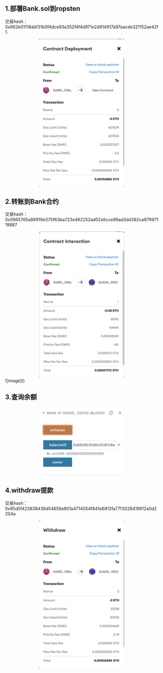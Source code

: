 ## 1.部署Bank.sol到ropsten    
  交易hash：   
  0x662b01118abf31b0f4dce93a352f4f4d971e2d914917a97aacde321152ae42f1.  
  <div align=center><img src="https://github.com/ferrarif1/OK-HomeWork/blob/main/W2/picture/%E9%83%A8%E7%BD%B2Bank%E5%90%88%E7%BA%A6.png" width="280px"></div>
  

## 2.转账到Bank合约
  交易hash：
  0x0965765a86919e375f63ba723e462252ad02a5cce96ad3dd382ca87997119887
  <div align=center><img src="https://github.com/ferrarif1/OK-HomeWork/blob/main/W2/picture/%E8%BD%AC%E8%B4%A6%E5%88%B0%E5%90%88%E7%BA%A6.png" width="280px"></div>
  ![image]()
  
## 3.查询余额 
  <div align=center><img src="https://github.com/ferrarif1/OK-HomeWork/blob/main/W2/picture/%E6%9F%A5%E8%AF%A2%E4%BD%99%E9%A2%9D.png" width="280px"></div>

  
## 4.withdraw提款 
  交易hash：
  0x95d5f423838438d54859a901a4714054f841e6912fa77f3028419912a0d2204a
  <div align=center><img src="https://github.com/ferrarif1/OK-HomeWork/blob/main/W2/picture/%E6%8F%90%E6%AC%BE.png" width="280px"></div>

